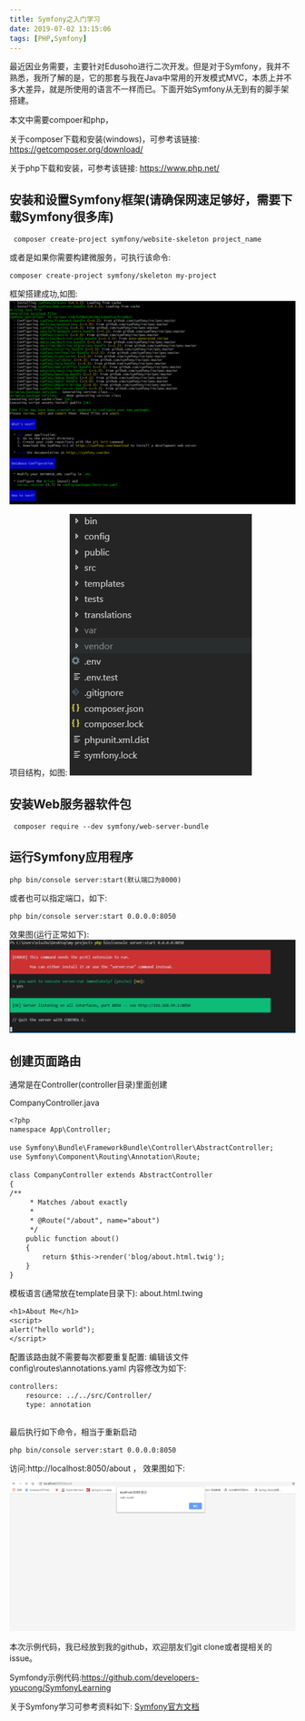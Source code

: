 ```yaml
---
title: Symfony之入门学习
date: 2019-07-02 13:15:06
tags: [PHP,Symfony]
---
```


最近因业务需要，主要针对Edusoho进行二次开发。但是对于Symfony，我并不熟悉，我所了解的是，它的那套与我在Java中常用的开发模式MVC，本质上并不多大差异，就是所使用的语言不一样而已。下面开始Symfony从无到有的脚手架搭建。
<!--more-->
本文中需要compoer和php，

关于composer下载和安装(windows)，可参考该链接:
https://getcomposer.org/download/

关于php下载和安装，可参考该链接:
https://www.php.net/


## 安装和设置Symfony框架(请确保网速足够好，需要下载Symfony很多库)

```
 composer create-project symfony/website-skeleton project_name

```
或者是如果你需要构建微服务，可执行该命令:
```
composer create-project symfony/skeleton my-project

```


框架搭建成功,如图:
![图一](Symfony之入门学习/01.png)


项目结构，如图:
![图二](Symfony之入门学习/02.png)


## 安装Web服务器软件包
```
 composer require --dev symfony/web-server-bundle

```

## 运行Symfony应用程序
```
php bin/console server:start(默认端口为8000)

```
或者也可以指定端口，如下:
```
php bin/console server:start 0.0.0.0:8050

```

效果图(运行正常如下):
![图三](Symfony之入门学习/03.png)


## 创建页面路由
通常是在Controller(controller目录)里面创建

CompanyController.java
```
<?php
namespace App\Controller;

use Symfony\Bundle\FrameworkBundle\Controller\AbstractController;
use Symfony\Component\Routing\Annotation\Route;

class CompanyController extends AbstractController
{
/**
     * Matches /about exactly
     *
     * @Route("/about", name="about")
     */
    public function about()
    {
        return $this->render('blog/about.html.twig');
    }
}

```

模板语言(通常放在template目录下):
about.html.twing
```
<h1>About Me</h1>
<script>
alert("hello world");
</script>

```

配置该路由就不需要每次都要重复配置:
编辑该文件 config\routes\annotations.yaml
内容修改为如下:
```
controllers:
    resource: ../../src/Controller/
    type: annotation


```

最后执行如下命令，相当于重新启动
```
php bin/console server:start 0.0.0.0:8050

```

访问:http://localhost:8050/about ， 效果图如下:

![图四](Symfony之入门学习/04.png)


本次示例代码，我已经放到我的github，欢迎朋友们git clone或者提相关的issue。

Symfondy示例代码:https://github.com/developers-youcong/SymfonyLearning

关于Symfony学习可参考资料如下:
[Symfony官方文档](https://symfony.com/doc/current/index.html)